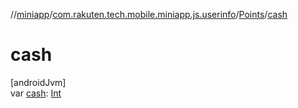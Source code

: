 //[miniapp](../../../index.md)/[com.rakuten.tech.mobile.miniapp.js.userinfo](../index.md)/[Points](index.md)/[cash](cash.md)

# cash

[androidJvm]\
var [cash](cash.md): [Int](https://kotlinlang.org/api/latest/jvm/stdlib/kotlin/-int/index.html)
